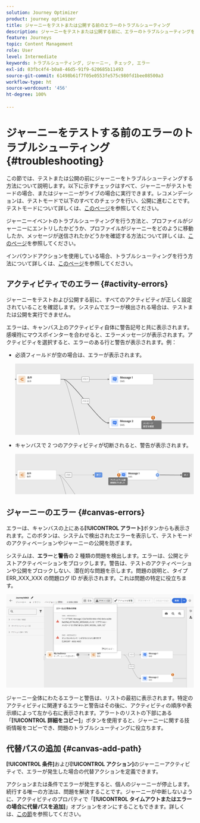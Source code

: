 ```yaml
---
solution: Journey Optimizer
product: journey optimizer
title: ジャーニーをテストまたは公開する前のエラーのトラブルシューティング
description: ジャーニーをテストまたは公開する前に、エラーのトラブルシューティングを行う方法について説明します。
feature: Journeys
topic: Content Management
role: User
level: Intermediate
keywords: トラブルシューティング, ジャーニー, チェック, エラー
exl-id: 03fbc4f4-b0a8-46d5-91f9-620685b11493
source-git-commit: 61498b61f7f05e0553fe575c980fd1bee08500a3
workflow-type: ht
source-wordcount: '456'
ht-degree: 100%

---
```


# ジャーニーをテストする前のエラーのトラブルシューティング {#troubleshooting}

この節では、テストまたは公開の前にジャーニーをトラブルシューティングする方法について説明します。以下に示すチェックはすべて、ジャーニーがテストモードの場合、またはジャーニーがライブの場合に実行できます。レコメンデーションは、テストモードで以下のすべてのチェックを行い、公開に進むことです。テストモードについて詳しくは、[このページ](../building-journeys/testing-the-journey.md)を参照してください。

ジャーニーイベントのトラブルシューティングを行う方法と、プロファイルがジャーニーにエントリしたかどうか、プロファイルがジャーニーをどのように移動したか、メッセージが送信されたかどうかを確認する方法について詳しくは、[このページ](troubleshooting-execution.md)を参照してください。

インバウンドアクションを使用している場合、トラブルシューティングを行う方法について詳しくは、[このページ](troubleshooting-inbound.md)を参照してください。

## アクティビティでのエラー {#activity-errors}

ジャーニーをテストおよび公開する前に、すべてのアクティビティが正しく設定されていることを確認します。システムでエラーが検出される場合は、テストまたは公開を実行できません。

エラーは、キャンバス上のアクティビティ自体に警告記号と共に表示されます。感嘆符にマウスポインターを合わせると、エラーメッセージが表示されます。アクティビティを選択すると、エラーのある行と警告が表示されます。例：

* 必須フィールドが空の場合は、エラーが表示されます。

  ![](assets/journey63.png)

* キャンバスで 2 つのアクティビティが切断されると、警告が表示されます。

  ![](assets/canvas-disconnected.png)

## ジャーニーのエラー {#canvas-errors}

エラーは、キャンバスの上にある&#x200B;**[!UICONTROL アラート]**&#x200B;ボタンからも表示されます。このボタンは、システムで検出されたエラーを表示して、テストモードのアクティベーションやジャーニーの公開を防ぎます。

システムは、**エラー**&#x200B;と&#x200B;**警告**&#x200B;の 2 種類の問題を検出します。エラーは、公開とテストアクティベーションをブロックします。警告は、テストのアクティベーションや公開をブロックしない、潜在的な問題を示します。問題の説明と、タイプ ERR_XXX_XXX の問題ログ ID が表示されます。これは問題の特定に役立ちます。

![](assets/journey-error-and-warning.png)

<!--Most of the time, errors detected by the system are linked to errors visible on the activities but they can also relate to other issues. In all cases, check alerts and resolve the issue using to the error description. If you cannot identify the issue, use the **[!UICONTROL Copy details]** button to store the alerts, and send them to your administrator.-->

ジャーニー全体にわたるエラーと警告は、リストの最初に表示されます。特定のアクティビティに関連するエラーと警告はその後に、アクティビティの順序や表示順によって左から右に表示されます。アラートのリストの下部にある「**[!UICONTROL 詳細をコピー]**」ボタンを使用すると、ジャーニーに関する技術情報をコピーでき、問題のトラブルシューティングに役立ちます。

## 代替パスの追加 {#canvas-add-path}

**[!UICONTROL 条件]**&#x200B;および&#x200B;**[!UICONTROL アクション]**&#x200B;のジャーニーアクティビティで、エラーが発生した場合の代替アクションを定義できます。

アクションまたは条件でエラーが発生すると、個人のジャーニーが停止します。続行する唯一の方法は、問題を解決することです。ジャーニーが中断しないように、アクティビティのプロパティで「**[!UICONTROL タイムアウトまたはエラーの場合に代替パスを追加]**」オプションをオンにすることもできます。詳しくは、[この節](../building-journeys/using-the-journey-designer.md#paths)を参照してください。
